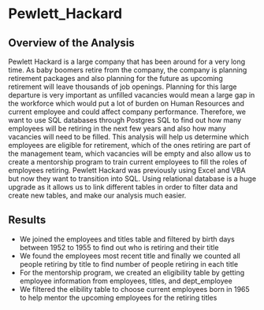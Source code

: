# Pewlett_Hackard

## Overview of the Analysis
Pewlett Hackard is a large company that has been around for a very long time. As baby boomers retire from the company, the company is planning retirement packages and also planning for the future as upcoming retirement will leave thousands of job openings. Planning for this large departure is very important as unfilled vacancies would mean a large gap in the workforce which would put a lot of burden on Human Resources and current employee and could affect company performance. Therefore, we want to use SQL databases through Postgres SQL to find out how many employees will be retiring in the next few years and also how many vacancies will need to be filled. This analysis will help us determine which employees are eligible for retirement, which of the ones retiring are part of the management team, which vacancies will be empty and also allow us to create a mentorship program to train current employees to fill the roles of employees retiring. Pewlett Hackard was previously using Excel and VBA but now they want to transition into SQL. Using relational database is a huge upgrade as it allows us to link different tables in order to filter data and create new tables, and make our analysis much easier. 

## Results 
* We joined the employees and titles table and filtered by birth days between 1952 to 1955 to find out who is retiring and their title
* We found the employees most recent title and finally we counted all people retiring by title to find number of people retiring in each title
* For the mentorship program, we created an eligibility table by getting employee information from employees, titles, and dept_employee 
* We filtered the elibility table to choose current employees born in 1965 to help mentor the upcoming employees for the retiring titles

